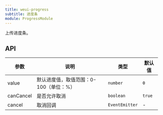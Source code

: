 ```yaml
---
title: weui-progress
subtitle: 进度条
module: ProgressModule
---
```


上传进度条。

## API

参数 | 说明 | 类型 | 默认值
----|------|-----|------
value | 默认进度值，取值范围：0-100（单位：%） | `number` | `0`
canCancel | 是否允许取消 | `boolean` | `true`
cancel | 取消回调 | `EventEmitter` | -
